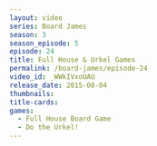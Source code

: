 ```yaml
---
layout: video
series: Board James
season: 3
season_episode: 5
episode: 24
title: Full House & Urkel Games
permalink: /board-james/episode-24
video_id: _WWkIVxoUAU
release_date: 2015-08-04
thumbnails:
title-cards: 
games:
  - Full House Board Game
  - Do the Urkel!  
---
```


